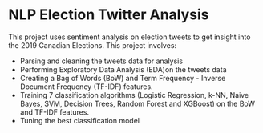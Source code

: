 # NLP Election Twitter Analysis

This project uses sentiment analysis on election tweets to get insight into the 2019 Canadian Elections.
This project involves:
 - Parsing and cleaning the tweets data for analysis
 - Performing Exploratory Data Analysis (EDA)on the tweets data
 - Creating a Bag of Words (BoW) and Term Frequency - Inverse Document Frequency (TF-IDF) features.
 - Training 7 classification algorithms (Logistic Regression, k-NN, Naive Bayes, SVM, Decision Trees, Random Forest and XGBoost) on the BoW and TF-IDF features.
 - Tuning the best classification model
